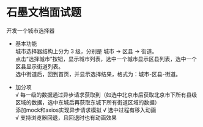 # 石墨文档面试题

开发一个城市选择器  

- 基本功能  
城市选择器结构上分为 3 级，分别是 城市 -> 区县 -> 街道。  
点击“选择城市”按钮，显示城市列表，选中一个城市显示区县列表，选中一个区县显示街道列表。  
选中街道后，回到首页，并显示选择结果，格式为：城市-区县-街道。  

- 加分项  
√ 每一级的数据通过异步请求获取到（如选中北京市后获取北京市下所有县级区域的数据，选中东城后再获取东城下所有街道区域的数据）  
  添加mock和axios实现异步请求模拟
√ 选中过程有移入动画  
√ 支持浏览器回退，且回退时也有动画效果  
